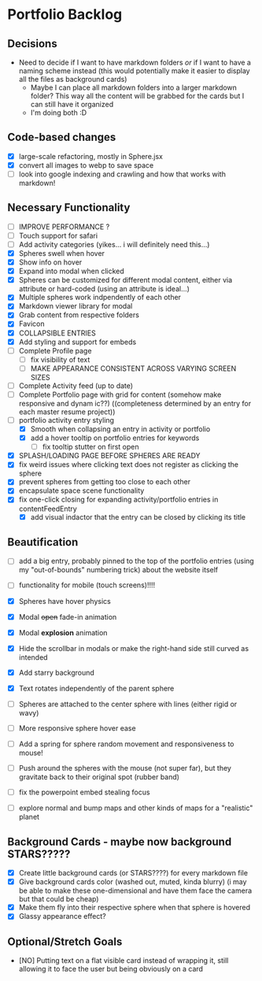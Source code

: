 # Portfolio Backlog

## Decisions
- Need to decide if I want to have markdown folders _or_ if I want to have a naming scheme instead (this would potentially make it easier to display all the files as background cards)
    - Maybe I can place all markdown folders into a larger markdown folder? This way all the content will be grabbed for the cards but I can still have it organized
    - I'm doing both :D

## Code-based changes
- [x] large-scale refactoring, mostly in Sphere.jsx
- [x] convert all images to webp to save space
- [ ] look into google indexing and crawling and how that works with markdown!

## Necessary Functionality
- [ ] IMPROVE PERFORMANCE ?
- [ ] Touch support for safari
- [ ] Add activity categories (yikes... i will definitely need this...)
- [x] Spheres swell when hover
- [x] Show info on hover
- [x] Expand into modal when clicked
- [x] Spheres can be customized for different modal content, either via attribute or hard-coded (using an attribute is ideal...)
- [x] Multiple spheres work indpendently of each other
- [x] Markdown viewer library for modal
- [x] Grab content from respective folders
- [x] Favicon
- [x] COLLAPSIBLE ENTRIES
- [x] Add styling and support for embeds
- [ ] Complete Profile page
    - [ ] fix visibility of text 
    - [ ] MAKE APPEARANCE CONSISTENT ACROSS VARYING SCREEN SIZES
- [ ] Complete Activity feed (up to date)
- [ ] Complete Portfolio page with grid for content (somehow make responsive and dynam ic??) ((completeness determined by an entry for each master resume project))
- [ ] portfolio activity entry styling
    - [x] Smooth when collapsing an entry in activity or portfolio
    - [x] add a hover tooltip on portfolio entries for keywords
        -[ ] fix tooltip stutter on first open
- [x] SPLASH/LOADING PAGE BEFORE SPHERES ARE READY
- [x] fix weird issues where clicking text does not register as clicking the sphere
- [x] prevent spheres from getting too close to each other
- [x] encapsulate space scene functionality
- [x] fix one-click closing for expanding activity/portfolio entries in contentFeedEntry
    - [x] add visual indactor that the entry can be closed by clicking its title

## Beautification
- [ ] add a big entry, probably pinned to the top of the portfolio entries (using my "out-of-bounds" numbering trick) about the website itself
- [ ] functionality for mobile (touch screens)!!!!
- [x] Spheres have hover physics
- [x] Modal ~~open~~ fade-in animation
- [x] Modal **explosion** animation
- [X] Hide the scrollbar in modals or make the right-hand side still curved as intended
- [x] Add starry background
- [x] Text rotates independently of the parent sphere
- [ ] Spheres are attached to the center sphere with lines (either rigid or wavy)
- [ ] More responsive sphere hover ease
- [ ] Add a spring for sphere random movement and responsiveness to mouse!
- [ ] Push around the spheres with the mouse (not super far), but they gravitate back to their original spot (rubber band)
- [ ] fix the powerpoint embed stealing focus
- [ ] explore normal and bump maps and other kinds of maps for a "realistic" planet


## Background Cards - maybe now background STARS?????
- [x] Create little background cards (or STARS????) for every markdown file
- [x] Give background cards color (washed out, muted, kinda blurry) (i may be able to make these one-dimensional and have them face the camera but that could be cheap)
- [x] Make them fly into their respective sphere when that sphere is hovered
- [x] Glassy appearance effect?

## Optional/Stretch Goals
- [NO] Putting text on a flat visible card instead of wrapping it, still allowing it to face the user but being obviously on a card